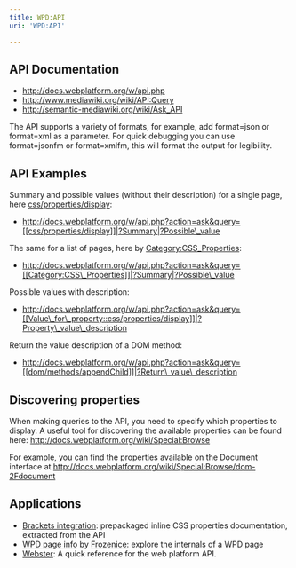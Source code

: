 ```yaml
---
title: WPD:API
uri: 'WPD:API'

---
```

## API Documentation

-   <http://docs.webplatform.org/w/api.php>
-   <http://www.mediawiki.org/wiki/API:Query>
-   <http://semantic-mediawiki.org/wiki/Ask_API>

The API supports a variety of formats, for example, add format=json or format=xml as a parameter. For quick debugging you can use format=jsonfm or format=xmlfm, this will format the output for legibility.

## API Examples

Summary and possible values (without their description) for a single page, here [css/properties/display](/css/properties/display):

-   http://docs.webplatform.org/w/api.php?action=ask&query=[[css/properties/display]]|?Summary|?Possible\_value

The same for a list of pages, here by [Category:CSS\_Properties](/Category:CSS_Properties):

-   http://docs.webplatform.org/w/api.php?action=ask&query=[[Category:CSS\_Properties]]|?Summary|?Possible\_value

Possible values with description:

-   http://docs.webplatform.org/w/api.php?action=ask&query=[[Value\_for\_property::css/properties/display]]|?Property\_value\_description

Return the value description of a DOM method:

-   http://docs.webplatform.org/w/api.php?action=ask&query=[[dom/methods/appendChild]]|?Return\_value\_description

## Discovering properties

When making queries to the API, you need to specify which properties to display. A useful tool for discovering the available properties can be found here: <http://docs.webplatform.org/wiki/Special:Browse>

For example, you can find the properties available on the Document interface at <http://docs.webplatform.org/wiki/Special:Browse/dom-2Fdocument>

## Applications

-   [Brackets integration](http://blog.brackets.io/2013/05/01/web-platform-docs-in-brackets/): prepackaged inline CSS properties documentation, extracted from the API
-   [WPD page info](http://webplatform.frozenice.de/pageinfo.html) by [Frozenice](/User:Frozenice): explore the internals of a WPD page
-   [Webster](http://webster.io/): A quick reference for the web platform API.
